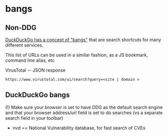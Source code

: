 # bangs

## Non-DDG
[DuckDuckGo has a concept of "bangs"](https://duckduckgo.com/bang) that are search shortcuts for many different services.

This list of URLs can be used in a similar fashion, as a JS bookmark, command line alias, etc

VirusTotal -- JSON response

`https://www.virustotal.com/ui/search?query=<site | domain >`


## DuckDuckGo bangs
(!) Make sure your browser is set to have DDG as the default search engine and that your browser address/url field is set to do searches (vs a separate search field in your toolbar)

* nvd == National Vulnerability database, for fast search of CVEs
